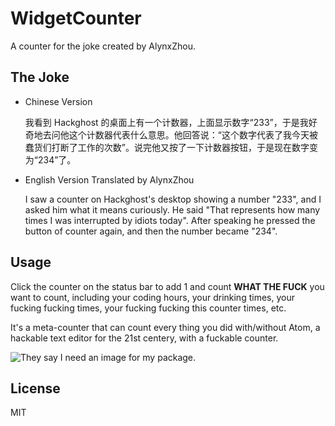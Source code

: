WidgetCounter
===========

A counter for the joke created by AlynxZhou.

## The Joke

- Chinese Version

	我看到 Hackghost 的桌面上有一个计数器，上面显示数字“233”，于是我好奇地去问他这个计数器代表什么意思。他回答说：“这个数字代表了我今天被蠢货们打断了工作的次数”。说完他又按了一下计数器按钮，于是现在数字变为“234”了。

- English Version Translated by AlynxZhou

	I saw a counter on Hackghost's desktop showing a number "233", and I asked him what it means curiously. He said "That represents how many times I was interrupted by idiots today". After speaking he pressed the button of counter again, and then the number became "234".

## Usage

Click the counter on the status bar to add 1 and count **WHAT THE FUCK** you want to count, including your coding hours, your drinking times, your fucking fucking times, your fucking fucking this counter times, etc.

It's a meta-counter that can count every thing you did with/without Atom, a hackable text editor for the 21st centery, with a fuckable counter.

![They say I need an image for my package.](./usage.png)

## License

MIT
